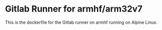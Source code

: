# Gitlab Runner for armhf/arm32v7

This is the dockerfile for the Gitlab runner on armhf running on Alpine Linux.

